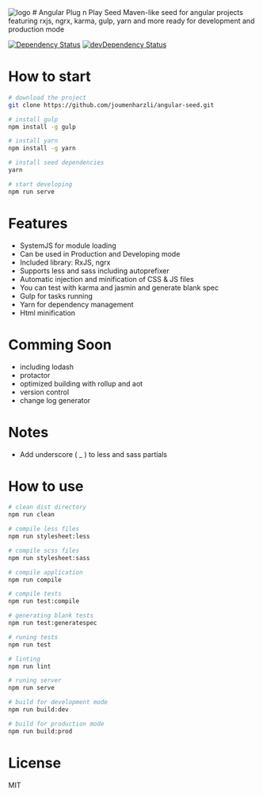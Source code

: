 <img src='http://www.hostingpics.net/thumbs/80/51/80/mini_805180logoplug.png' alt='logo'>
# Angular Plug n Play Seed
Maven-like seed for angular projects featuring rxjs, ngrx, karma, gulp, yarn and more ready for development and production mode

[![Dependency Status](https://david-dm.org/joumenharzli/angular-seed.svg)](https://david-dm.org/joumenharzli/angular-seed)
[![devDependency Status](https://david-dm.org/joumenharzli/angular-seed/dev-status.svg)](https://david-dm.org/joumenharzli/angular-seed#info=devDependencies)

# How to start

```bash
# download the project
git clone https://github.com/joumenharzli/angular-seed.git

# install gulp
npm install -g gulp

# install yarn
npm install -g yarn

# install seed dependencies
yarn

# start developing
npm run serve
```

# Features

- SystemJS for module loading
- Can be used in Production and Developing mode
- Included library: RxJS, ngrx
- Supports less and sass including autoprefixer
- Automatic injection and minification of CSS & JS files
- You can test with karma and jasmin and generate blank spec
- Gulp for tasks running
- Yarn for dependency management
- Html minification

# Comming Soon

- including lodash
- protactor
- optimized building with rollup and aot
- version control
- change log generator 

# Notes

- Add underscore ( _ ) to less and sass partials

# How to use

```bash
# clean dist directory
npm run clean

# compile less files
npm run stylesheet:less

# compile scss files
npm run stylesheet:sass

# compile application
npm run compile

# compile tests
npm run test:compile

# generating blank tests
npm run test:generatespec

# runing tests
npm run test

# linting
npm run lint

# runing server
npm run serve

# build for development mode
npm run build:dev

# build for production mode
npm run build:prod
```

# License
MIT
